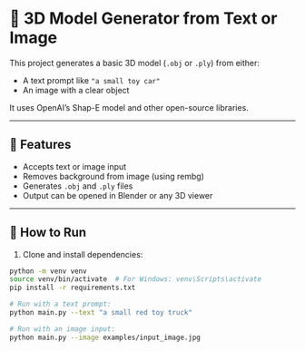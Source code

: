 # 🧱 3D Model Generator from Text or Image

This project generates a basic 3D model (`.obj` or `.ply`) from either:
- A text prompt like `"a small toy car"`
- An image with a clear object

It uses OpenAI’s Shap-E model and other open-source libraries.

---

## 🧠 Features

- Accepts text or image input
- Removes background from image (using rembg)
- Generates `.obj` and `.ply` files
- Output can be opened in Blender or any 3D viewer

---

## 🚀 How to Run

1. Clone and install dependencies:

```bash
python -m venv venv
source venv/bin/activate  # For Windows: venv\Scripts\activate
pip install -r requirements.txt

# Run with a text prompt:
python main.py --text "a small red toy truck"

# Run with an image input:
python main.py --image examples/input_image.jpg
